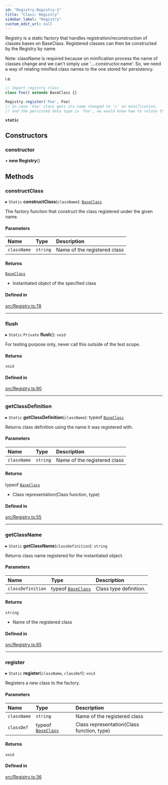 ```yaml
---
id: "Registry.Registry-1"
title: "Class: Registry"
sidebar_label: "Registry"
custom_edit_url: null
---
```




Registry is a static factory that handles registration/reconstruction of
classes bases on BaseClass. Registered classes can then be constructed by the Registry by name.

Note: className is required because on minification process
the name of classes change and we can't simply use '....constructor.name'.
So, we need a way of relating minified class names to the one stored for persistency.

i.e.
```javascript
// Import registry class
class Foo() extends BaseClass {}

Registry.register('Foo', Foo)
// In case 'Foo' class gets its name changed to 'c' on minification,
// and the persisted data type is 'Foo', we would know how to relate them.
```

**`static`**

## Constructors

### constructor

• **new Registry**()

## Methods

### constructClass

▸ `Static` **constructClass**(`className`): [`BaseClass`](Utilities/Utilities_BaseClass.BaseClass)

The factory function that construct the class registered under the given name.

#### Parameters

| Name | Type | Description |
| :------ | :------ | :------ |
| `className` | `string` | Name of the registered class |

#### Returns

[`BaseClass`](Utilities/Utilities_BaseClass.BaseClass)

- Instantiated object of the specified class

#### Defined in

[src/Registry.ts:78](https://github.com/ZeaInc/zea-engine/blob/92469dc96/src/Registry.ts#L78)

___

### flush

▸ `Static` `Private` **flush**(): `void`

For testing purpose only, never call this outside of the test scope.

#### Returns

`void`

#### Defined in

[src/Registry.ts:90](https://github.com/ZeaInc/zea-engine/blob/92469dc96/src/Registry.ts#L90)

___

### getClassDefinition

▸ `Static` **getClassDefinition**(`className`): typeof [`BaseClass`](Utilities/Utilities_BaseClass.BaseClass)

Returns class definition using the name it was registered with.

#### Parameters

| Name | Type | Description |
| :------ | :------ | :------ |
| `className` | `string` | Name of the registered class |

#### Returns

typeof [`BaseClass`](Utilities/Utilities_BaseClass.BaseClass)

- Class representation(Class function, type)

#### Defined in

[src/Registry.ts:55](https://github.com/ZeaInc/zea-engine/blob/92469dc96/src/Registry.ts#L55)

___

### getClassName

▸ `Static` **getClassName**(`classDefinition`): `string`

Returns class name registered for the instantiated object.

#### Parameters

| Name | Type | Description |
| :------ | :------ | :------ |
| `classDefinition` | typeof [`BaseClass`](Utilities/Utilities_BaseClass.BaseClass) | Class type definition. |

#### Returns

`string`

- Name of the registered class

#### Defined in

[src/Registry.ts:65](https://github.com/ZeaInc/zea-engine/blob/92469dc96/src/Registry.ts#L65)

___

### register

▸ `Static` **register**(`className`, `classDef`): `void`

Registers a new class to the factory.

#### Parameters

| Name | Type | Description |
| :------ | :------ | :------ |
| `className` | `string` | Name of the registered class |
| `classDef` | typeof [`BaseClass`](Utilities/Utilities_BaseClass.BaseClass) | Class representation(Class function, type) |

#### Returns

`void`

#### Defined in

[src/Registry.ts:36](https://github.com/ZeaInc/zea-engine/blob/92469dc96/src/Registry.ts#L36)

